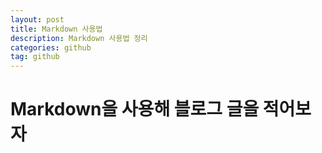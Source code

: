 ```yaml
---
layout: post
title: Markdown 사용법
description: Markdown 사용법 정리
categories: github
tag: github
---
```


# Markdown을 사용해 블로그 글을 적어보자
